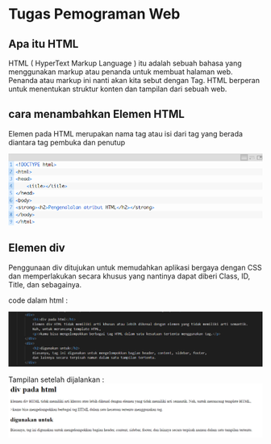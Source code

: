 # Tugas Pemograman Web
## Apa itu HTML
HTML ( HyperText Markup Language ) itu adalah sebuah bahasa yang menggunakan markup atau penanda
untuk membuat halaman web. Penanda atau markup ini nanti akan kita sebut dengan Tag.
HTML berperan untuk menentukan struktur konten dan tampilan dari sebuah web.

## cara menambahkan Elemen HTML
Elemen pada HTML merupakan nama tag atau isi dari tag yang berada diantara tag pembuka dan penutup<p>
![Gambar1](img1.png)
## Elemen div
Penggunaan div ditujukan untuk memudahkan aplikasi bergaya dengan CSS dan memperlakukan
secara khusus yang nantinya dapat diberi Class, ID, Title, dan sebagainya.<p>
code dalam html : <p>
![Gambar2](img2.png) <p>
Tampilan setelah dijalankan :
![Gambar3](img3.png) <p>




